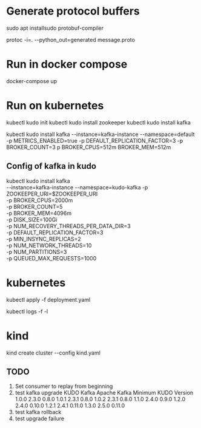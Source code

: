 # Generate protocol buffers
sudo apt installsudo protobuf-compiler

protoc -i=. --python_out=generated message.proto


# Run in docker compose
docker-compose up 


# Run on kubernetes
kubectl kudo init
kubectl kudo install zookeeper
kubectl kudo install kafka

kubectl kudo install kafka --instance=kafka-instance --namespace=default -p METRICS_ENABLED=true -p DEFAULT_REPLICATION_FACTOR=3 -p BROKER_COUNT=3 p BROKER_CPUS=512m BROKER_MEM=512m 

## Config of kafka in kudo
kubectl kudo install kafka \
    --instance=kafka-instance --namespace=kudo-kafka -p ZOOKEEPER_URI=$ZOOKEEPER_URI \
    -p BROKER_CPUS=2000m \
    -p BROKER_COUNT=5 \
    -p BROKER_MEM=4096m \
    -p DISK_SIZE=100Gi \
    -p NUM_RECOVERY_THREADS_PER_DATA_DIR=3 \
    -p DEFAULT_REPLICATION_FACTOR=3 \
    -p MIN_INSYNC_REPLICAS=2 \
    -p NUM_NETWORK_THREADS=10 \
    -p NUM_PARTITIONS=3 \
    -p QUEUED_MAX_REQUESTS=1000 

# kubernetes
kubectl apply -f deployment.yaml

kubectl logs -f -l

# kind
kind create cluster --config kind.yaml


## TODO
1. Set consumer to replay from beginning
2. test kafka upgrade
        KUDO Kafka 	Apache Kafka 	Minimum KUDO Version
        1.0.0 	    2.3.0 	        0.8.0
        1.0.1 	    2.3.1 	        0.8.0
        1.0.2 	    2.3.1 	        0.8.0
        1.1.0 	    2.4.0 	        0.9.0
        1.2.0 	    2.4.0 	        0.10.0
        1.2.1 	    2.4.1 	        0.11.0
        1.3.0 	    2.5.0 	        0.11.0
3. test kafka rollback
4. test upgrade failure